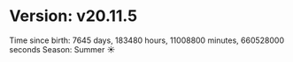 # Version: v20.11.5
Time since birth: 7645 days, 183480 hours, 11008800 minutes, 660528000 seconds
Season: Summer ☀️
